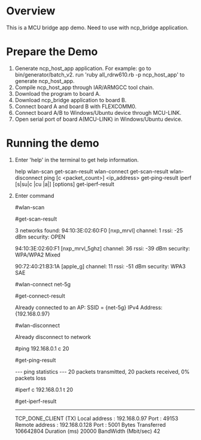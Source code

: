 Overview
========
This is a MCU bridge app demo. Need to use with ncp_bridge application.



Prepare the Demo
================
1.  Generate ncp_host_app application. 
    For example: go to bin/generator/batch_v2.
                 run 'ruby all_rdrw610.rb -p ncp_host_app' to generate ncp_host_app.
2.  Compile ncp_host_app through IAR/ARMGCC tool chain.
3.  Download the program to board A.
4.  Download ncp_bridge application to board B.
5.  Connect board A and board B with FLEXCOMM0.
6.  Connect board A/B to Windows/Ubuntu device through MCU-LINK.
7.  Open serial port of board A(MCU-LINK) in Windows/Ubuntu device.


Running the demo
================
1.  Enter 'help' in the terminal to get help information.

    help
    wlan-scan
    get-scan-result
    wlan-connect <ssid>
    get-scan-result
    wlan-disconnect
    ping [c <packet_count>] <ip_address>
    get-ping-result
    iperf [s|su|c <host>|cu <host>|a|] [options]
    get-iperf-result

2.  Enter command

    #wlan-scan

    #get-scan-result

     3 networks found:
      94:10:3E:02:60:F0  [nxp_mrvl]
              channel: 1
              rssi: -25 dBm
              security: OPEN

      94:10:3E:02:60:F1  [nxp_mrvl_5ghz]
              channel: 36
              rssi: -39 dBm
              security: WPA/WPA2 Mixed

      90:72:40:21:B3:1A  [apple_g]
              channel: 11
              rssi: -51 dBm
              security: WPA3 SAE


    #wlan-connect net-5g

    #get-connect-result

     Already connected to an AP:
     SSID = {net-5g}
     IPv4 Address: {192.168.0.97}


    #wlan-disconnect

    Already disconnect to network

    #ping 192.168.0.1 c 20
 
    #get-ping-result

    ---  ping statistics  ---
    20 packets transmitted, 20 packets received, 0% packets loss

    #iperf c 192.168.0.1 t 20
    
    #get-iperf-result

    ---------------------
    TCP_DONE_CLIENT (TX)
    Local address : 192.168.0.97  Port : 49153
    Remote address : 192.168.0.128  Port : 5001
    Bytes Transferred 106642804
    Duration (ms) 20000
    BandWidth (Mbit/sec) 42